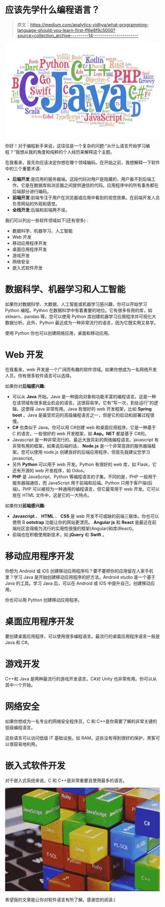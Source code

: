 # 应该先学什么编程语言？

> 原文：<https://medium.com/analytics-vidhya/what-programming-language-should-you-learn-first-ff6e8f9c5000?source=collection_archive---------14----------------------->

![](img/e4ab69ab5f238cc3af9adc0275c3ea59.png)

你好！对于编程新手来说，这往往是一个复杂的问题:“从什么语言开始学习编程？”我想从我的角度和纯粹的个人经历来解释这个主题。

在我看来，首先你应该决定你想在哪个领域编码。在开始之前，我想解释一下软件中的三个重要术语:

*   **后端开发**:是应用的服务器端。这段代码对用户是隐藏的，用户看不到后端工作。它是在数据库和浏览器之间提供通信的代码。应用程序中的所有事务都在后端部分进行编码。
*   **前端开发**:前端专注于用户在浏览器或应用中看到的视觉效果。在前端开发人员负责网站的外观和感觉。
*   **全栈开发**:后端和前端两不误。

我们可以列出一些软件领域如下(还有很多) :

*   数据科学、机器学习、人工智能
*   Web 开发
*   移动应用程序开发
*   桌面应用程序开发
*   游戏开发
*   网络安全
*   嵌入式软件开发

# 数据科学、机器学习和人工智能

如果你对数据科学、大数据、人工智能或机器学习感兴趣，你可以开始学习 Python 编程。Python 在数据科学中有着重要的地位。它有很多有用的库，如 sklearn、pandas 等。您可以使用 Python 库创建机器学习应用程序并可视化大数据分析。此外，Python 最近成为一种非常流行的语言，因为它既实用又易学。

使用 Python 你也可以创建网络应用，桌面和移动应用。

# Web 开发

在我看来，web 开发是一个广阔而有趣的软件领域。如果你想成为一名网络开发人员，你有很多软件语言可以选择。

如果你对**后端感兴趣:**

*   可以从 **Java** 开始。Java 是一种面向对象和功能丰富的编程语言。这是一种在该领域有很多就业机会的语言。这很容易学。它有“写一次，到处运行”的逻辑，这使得 Java 非常有用。Java 有很好的 web 开发框架，比如 **Spring boot** 。Java 是最受欢迎的高级编程语言之一，但是它的启动和部署过程很慢。
*   **C#** 也类似于 Java。你可以用 C#创建 web 和桌面应用程序。它是一种基于 C 的语言。一些很好的 web 开发框架，如 **Asp。NET** 都是基于 C#的。
*   Javascript 是一种非常流行的、最近大放异彩的网络编程语言。javascript 有非常有用的框架。如果说后端的话， **Node.js** 是一个非常高效的服务器端框架。您可以使用 node.js 创建良好的后端应用程序，但首先我建议您学习 javascript。
*   另外 **Python** 可以用于 web 开发。Python 有很好的 web 库，如 Flask，它还有开源的 web 开发程序，如 Odoo。
*   **PHP** 是 JavaScript、Python 等编程语言的子集。不同的是，PHP 一般用于服务器端通信，而 JavaScript 用于前端和后端。Python 只用于客户端(后端)。PHP 可以被视为一种通用的编程语言，但它最常用于 web 开发。它可以放在 HTML 文件中，这是它的一大特点。

如果你对**前端感兴趣:**

*   **Javascript** 、 **HTML** 、 **CSS** 是 web 开发不可或缺的前端三联体。你也可以使用 B **ootstrap** 功能让你的网站更漂亮。 **Angular js** 和 **React** 是最近在前端社区变得极为流行的实用性很强的框架(Angular)和库(React)。
*   前端也在积极使用新技术，如 **jQuery** 和 **Swift** 。

# 移动应用程序开发

你想为 Android 或 iOS 创建移动应用程序吗？要不要把你的应用留在人家手机里？学习 Java 是开始创建移动应用程序的好方法。Android studio 是一个基于 Java 的工具。学习 Java 后，可以在 Android 或 iOS 中提升自己，创建移动应用。

你也可以用 Python 创建移动应用程序。

# 桌面应用程序开发

要创建桌面应用程序，可以使用很多编程语言。最流行的桌面应用程序语言一般是 Java 和 C#。

# 游戏开发

C++和 Java 是两种最流行的游戏开发语言。C#对 Unity 也非常有用。你可以从其中一个开始。

# 网络安全

如果你想成为一名专业的网络安全程序员，C 和 C++是你需要了解的非常关键的低级编程语言。

这些语言可以访问低级 IT 基础设施，如 RAM。这些没有得到很好的保护，黑客可以很容易地利用。

# 嵌入式软件开发

对于嵌入式系统来说，C 和 C++是非常重要且使用最多的语言。

![](img/ccf30dfd0a801ab592258acd5e774708.png)

希望我的文章能让你对软件语言有所了解。感谢您的阅读:)